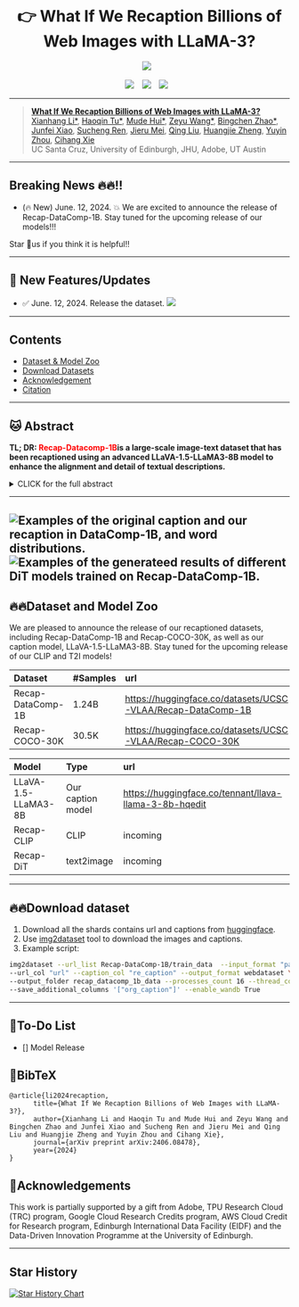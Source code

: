 

# <div align="center">👉 What If We Recaption Billions of Web Images with LLaMA-3?<div> 



<div align="center">
  <a href="https://github.com/UCSC-VLAA/Recap-DataComp-1B"><img src="https://img.shields.io/static/v1?label=Recap-DataComp1B Code&message=Github&color=blue&logo=github-pages"></a> &ensp;

  <a href="https://www.haqtu.me/Recap-Datacomp-1B"><img src="https://img.shields.io/static/v1?label=Project%20Page&message=Github&color=blue&logo=github-pages"></a> &ensp;
  <a href="https://huggingface.co/datasets/UCSC-VLAA/Recap-DataComp-1B"><img src="https://img.shields.io/static/v1?label=Recap-DataComp1B&message=HF&color=yellow"></a> &ensp;
  <a href="https://arxiv.org/abs/2406.08478"><img src="https://img.shields.io/static/v1?label=Paper&message=Arxiv:Recap-DataComp1B&color=red&logo=arxiv"></a> &ensp;
</div>

---



> [**What If We Recaption Billions of Web Images with LLaMA-3?**](https://www.haqtu.me/Recap-Datacomp-1B/)<br>
> [Xianhang Li*](https://xhl-video.github.io/xianhangli/), [Haoqin Tu*](), 
> [Mude Hui*](https://thefllood.github.io/mudehui.github.io/), [Zeyu Wang*](https://scholar.google.com/citations?user=hqDyTg8AAAAJ&hl=zh-CN&oi=ao),
> [Bingchen Zhao*](https://bzhao.me/),
> [Junfei Xiao](https://lambert-x.github.io/), [Sucheng Ren](https://oliverrensu.github.io/), 
> [Jieru Mei](https://meijieru.com/), [Qing Liu](https://qliu24.github.io/), 
> [Huangjie Zheng](https://huangjiezheng.com/), 
> [Yuyin Zhou](https://yuyinzhou.github.io/),
> [Cihang Xie](https://cihangxie.github.io/)
> <br>UC Santa Cruz, University of Edinburgh, JHU, Adobe, UT Austin<br>


---
## Breaking News 🔥🔥!!

- (🔥 New) June. 12, 2024. 💥 We are excited to announce the release of Recap-DataComp-1B. Stay tuned for the upcoming release of our models!!!

Star 🌟us if you think it is helpful!!


---
## 🚩 **New Features/Updates**

- ✅ June. 12, 2024. Release the dataset.  <a href="https://huggingface.co/datasets/UCSC-VLAA/Recap-DataComp-1B"><img src="https://img.shields.io/static/v1?label=Recap-DataComp1B&message=HF&color=yellow"></a> &ensp;

---

## Contents
* [Dataset & Model Zoo](#-dataset-model)
* [Download Datasets](#-download-data)
* [Acknowledgement](#acknowledgements)
* [Citation](#bibtex)

---

## 🐱 Abstract
<b>TL; DR: <font color="red">Recap-Datacomp-1B</font>is a large-scale image-text dataset that has been recaptioned using an advanced LLaVA-1.5-LLaMA3-8B model to enhance the alignment and detail of textual descriptions.</b>

<details><summary>CLICK for the full abstract</summary>
Web-crawled image-text pairs are inherently noisy. Prior studies demonstrate that
semantically aligning and enriching textual descriptions of these pairs can significantly
enhance model training across various vision-language tasks, particularly
text-to-image generation. However, large-scale investigations in this area remain
predominantly closed-source. Our paper aims to bridge this community effort,
leveraging the powerful and open-sourced LLaMA-3, a GPT-4 level LLM. Our
recaptioning pipeline is simple: first, we fine-tune a LLaMA-3-8B powered LLaVA-
1.5 and then employ it to recaption ∼1.3 billion images from the DataComp-1B
dataset. Our empirical results confirm that this enhanced dataset, Recap-DataComp-
1B, offers substantial benefits in training advanced vision-language models. For
discriminative models like CLIP, we observe enhanced zero-shot performance in
cross-modal retrieval tasks. For generative models like text-to-image Diffusion
Transformers, the generated images exhibit a significant improvement in alignment
with users’ text instructions, especially in following complex queries.
</details>

---

![Examples of the original caption and our recaption in DataComp-1B, and word distributions.](assets/images/teaser.png)
![Examples of the generateed results of different DiT models trained on Recap-DataComp-1B.](assets/images/visual_00.png)
---

## 🔥🔥Dataset and Model Zoo

We are pleased to announce the release of our recaptioned datasets, including Recap-DataComp-1B and Recap-COCO-30K, as well as our caption model, LLaVA-1.5-LLaMA3-8B. Stay tuned for the upcoming release of our CLIP and T2I models!

| Dataset           | #Samples | url                                                                                                                                                                                                          |
|:------------------|:---------|:-------------------------------------------------------------------------------------------------------------------------------------------------------------------------------------------------------------|
| Recap-DataComp-1B | 1.24B    |https://huggingface.co/datasets/UCSC-VLAA/Recap-DataComp-1B |
| Recap-COCO-30K    | 30.5K    |https://huggingface.co/datasets/UCSC-VLAA/Recap-COCO-30K |





| Model                        | Type              | url                                                           |
|:-----------------------------|:------------------|:--------------------------------------------------------------|
| LLaVA-1.5-LLaMA3-8B          | Our caption model | https://huggingface.co/tennant/llava-llama-3-8b-hqedit        |
| Recap-CLIP                   | CLIP              | incoming                                                      |
| Recap-DiT                    | text2image        | incoming                                                      |



---

## 🔥🔥Download dataset

1. Download all the shards contains url and captions from [huggingface](https://huggingface.co/datasets/UCSC-VLAA/Recap-DataComp-1B/tree/main/data/train_data).
2. Use [img2dataset](https://github.com/rom1504/img2dataset) tool to  download the images and captions.
3. Example script:
```bash
img2dataset --url_list Recap-DataComp-1B/train_data  --input_format "parquet" \
--url_col "url" --caption_col "re_caption" --output_format webdataset \
--output_folder recap_datacomp_1b_data --processes_count 16 --thread_count 128 \
--save_additional_columns '["org_caption"]' --enable_wandb True
```

---



## 💪To-Do List

- [] Model Release



## 📖BibTeX
  
```
@article{li2024recaption,
      title={What If We Recaption Billions of Web Images with LLaMA-3?}, 
      author={Xianhang Li and Haoqin Tu and Mude Hui and Zeyu Wang and Bingchen Zhao and Junfei Xiao and Sucheng Ren and Jieru Mei and Qing Liu and Huangjie Zheng and Yuyin Zhou and Cihang Xie},
      journal={arXiv preprint arXiv:2406.08478},
      year={2024}
}
```


## 🤗Acknowledgements
This work is partially supported by a gift from Adobe, TPU Research Cloud (TRC) program, Google
Cloud Research Credits program, AWS Cloud Credit for Research program, Edinburgh International
Data Facility (EIDF) and the Data-Driven Innovation Programme at the University of Edinburgh.

---
## Star History

[![Star History Chart](https://api.star-history.com/svg?repos=UCSC-VLAA/Recap-DataComp-1B&type=Date)](https://star-history.com/#UCSC-VLAA/Recap-DataComp-1B&Date)
